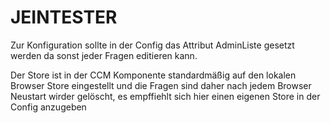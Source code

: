 # JEINTESTER
Zur Konfiguration sollte in der Config das Attribut AdminListe gesetzt werden da sonst jeder Fragen editieren kann.

Der Store ist in der CCM Komponente standardmäßig auf den lokalen Browser Store eingestellt und die Fragen sind daher nach jedem Browser Neustart wirder gelöscht, es empffiehlt sich hier einen eigenen Store in der Config anzugeben